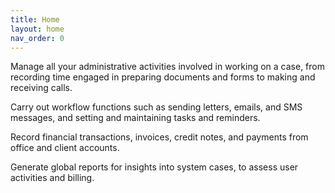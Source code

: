 ```yaml
---
title: Home
layout: home
nav_order: 0
---
```


Manage all your administrative activities involved in working on a case, from recording time engaged in preparing documents and forms to making and receiving calls.

Carry out workflow functions such as sending letters, emails, and SMS messages, and setting and maintaining tasks and reminders.

Record financial transactions, invoices, credit notes, and payments from office and client accounts.

Generate global reports for insights into system cases, to assess user activities and billing.

